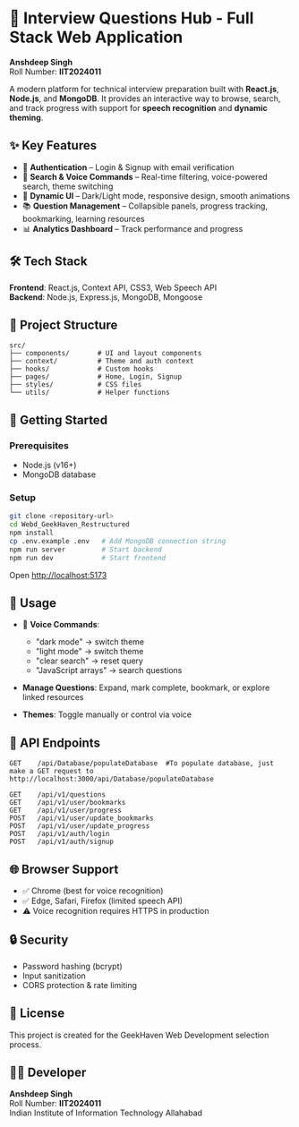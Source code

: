 # 🚀 Interview Questions Hub - Full Stack Web Application  

**Anshdeep Singh**  
Roll Number: **IIT2024011**  

A modern platform for technical interview preparation built with **React.js**, **Node.js**, and **MongoDB**. It provides an interactive way to browse, search, and track progress with support for **speech recognition** and **dynamic theming**.  

## ✨ Key Features  

- 🔐 **Authentication** – Login & Signup with email verification  
- 🔎 **Search & Voice Commands** – Real-time filtering, voice-powered search, theme switching  
- 🎨 **Dynamic UI** – Dark/Light mode, responsive design, smooth animations  
- 📚 **Question Management** – Collapsible panels, progress tracking, bookmarking, learning resources  
- 📊 **Analytics Dashboard** – Track performance and progress  

## 🛠️ Tech Stack  

**Frontend**: React.js, Context API, CSS3, Web Speech API  
**Backend**: Node.js, Express.js, MongoDB, Mongoose  

## 📁 Project Structure  

```
src/
├── components/       # UI and layout components
├── context/          # Theme and auth context
├── hooks/            # Custom hooks
├── pages/            # Home, Login, Signup
├── styles/           # CSS files
└── utils/            # Helper functions
```  

## 🚀 Getting Started  

### Prerequisites  
- Node.js (v16+)  
- MongoDB database  

### Setup  

```bash
git clone <repository-url>
cd Webd_GeekHaven_Restructured
npm install
cp .env.example .env   # Add MongoDB connection string
npm run server         # Start backend
npm run dev            # Start frontend
```

Open [http://localhost:5173](http://localhost:5173)  

## 🎯 Usage  

- 🎤 **Voice Commands**:  
  - "dark mode" → switch theme  
  - "light mode" → switch theme  
  - "clear search" → reset query  
  - "JavaScript arrays" → search questions  

- **Manage Questions**: Expand, mark complete, bookmark, or explore linked resources  
- **Themes**: Toggle manually or control via voice  

## 🔧 API Endpoints  

```
GET    /api/Database/populateDatabase  #To populate database, just make a GET request to http://localhost:3000/api/Database/populateDatabase

GET    /api/v1/questions
GET    /api/v1/user/bookmarks
GET    /api/v1/user/progress
POST   /api/v1/user/update_bookmarks
POST   /api/v1/user/update_progress
POST   /api/v1/auth/login
POST   /api/v1/auth/signup
```  

## 🌐 Browser Support  

- ✅ Chrome (best for voice recognition)  
- ✅ Edge, Safari, Firefox (limited speech API)  
- ⚠️ Voice recognition requires HTTPS in production  

## 🔒 Security  

- Password hashing (bcrypt)  
- Input sanitization  
- CORS protection & rate limiting  

## 📄 License  

This project is created for the GeekHaven Web Development selection process.  

## 👨‍💻 Developer  

**Anshdeep Singh**  
Roll Number: **IIT2024011**  
Indian Institute of Information Technology Allahabad
